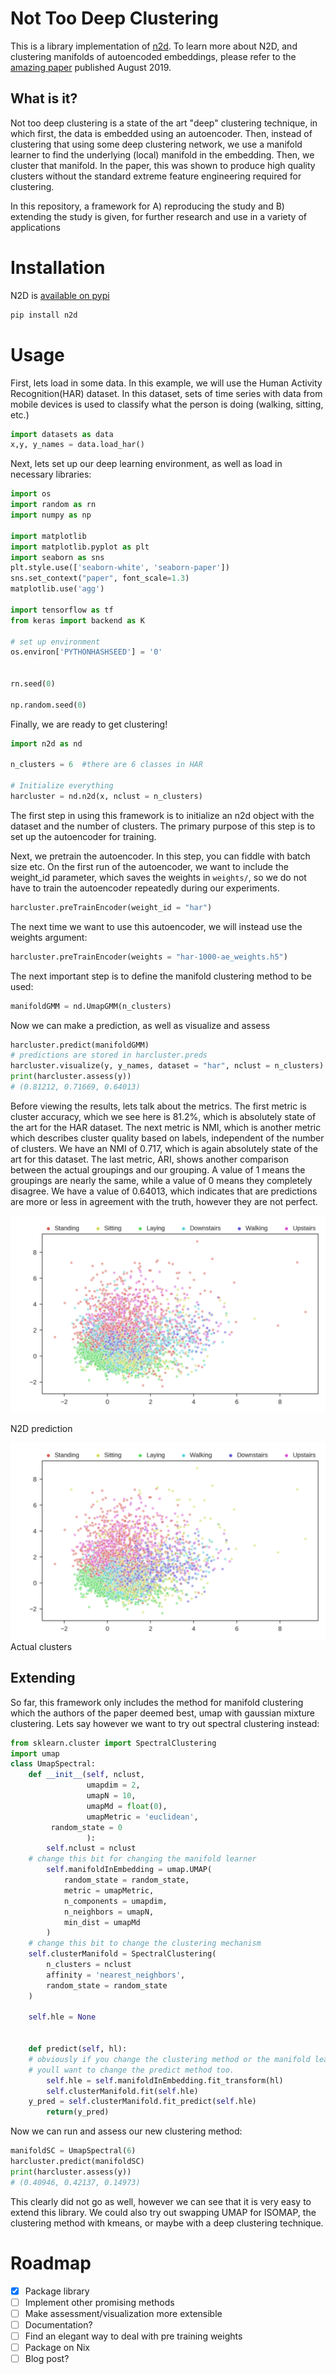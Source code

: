 # Not Too Deep Clustering

This is a library implementation of [n2d](https://github.com/rymc/n2d). To learn more about N2D, and clustering manifolds of autoencoded embeddings, please refer to the [amazing paper](https://arxiv.org/abs/1908.05968) published August 2019.

## What is it?

Not too deep clustering is a state of the art "deep" clustering technique, in which first, the data is embedded using an autoencoder. Then, instead of clustering that using some deep clustering network, we use a manifold learner to find the underlying (local) manifold in the embedding. Then, we cluster that manifold. In the paper, this was shown to produce high quality clusters without the standard extreme feature engineering required for clustering.

In this repository, a framework for A) reproducing the study and B) extending the study is given, for further research and use in a variety of applications

# Installation

N2D is [available on pypi](https://pypi.org/project/n2d/)

```sh
pip install n2d
```

# Usage

First, lets load in some data. In this example, we will use the Human Activity Recognition(HAR) dataset. In this dataset, sets of time series with data from mobile devices is used to classify what the person is doing (walking, sitting, etc.)

```python
import datasets as data
x,y, y_names = data.load_har()
```

Next, lets set up our deep learning environment, as well as load in necessary libraries:

```python
import os
import random as rn
import numpy as np

import matplotlib
import matplotlib.pyplot as plt
import seaborn as sns
plt.style.use(['seaborn-white', 'seaborn-paper'])
sns.set_context("paper", font_scale=1.3)
matplotlib.use('agg')

import tensorflow as tf
from keras import backend as K

# set up environment
os.environ['PYTHONHASHSEED'] = '0'


rn.seed(0)

np.random.seed(0)
```

Finally, we are ready to get clustering!

```python
import n2d as nd

n_clusters = 6  #there are 6 classes in HAR

# Initialize everything
harcluster = nd.n2d(x, nclust = n_clusters)
```

The first step in using this framework is to initialize an n2d object with the dataset and the number of clusters. The primary purpose of this step is to set up the autoencoder for training.

Next, we pretrain the autoencoder. In this step, you can fiddle with batch size etc. On the first run of the autoencoder, we want to include the weight_id parameter, which saves the weights in `weights/`, so we do not have to train the autoencoder repeatedly during our experiments.

```python
harcluster.preTrainEncoder(weight_id = "har")
```

The next time we want to use this autoencoder, we will instead use the weights argument:

```python
harcluster.preTrainEncoder(weights = "har-1000-ae_weights.h5")
```

The next important step is to define the manifold clustering method to be used:

```python
manifoldGMM = nd.UmapGMM(n_clusters)
```

Now we can make a prediction, as well as visualize and assess

```python
harcluster.predict(manifoldGMM)
# predictions are stored in harcluster.preds
harcluster.visualize(y, y_names, dataset = "har", nclust = n_clusters)
print(harcluster.assess(y))
# (0.81212, 0.71669, 0.64013)
```

Before viewing the results, lets talk about the metrics. The first metric is cluster accuracy, which we see here is 81.2%, which is absolutely state of the art for the HAR dataset. The next metric is NMI, which is another metric which describes cluster quality based on labels, independent of the number of clusters. We have an NMI of 0.717, which is again absolutely state of the art for this dataset. The last metric, ARI, shows another comparison between the actual groupings and our grouping. A value of 1 means the groupings are nearly the same, while a value of 0 means they completely disagree. We have a value of 0.64013, which indicates that are predictions are more or less in agreement with the truth, however they are not perfect.

![N2D prediction](examples/viz/har-n2d-predicted.png)

N2D prediction

![](examples/viz/har-n2d.png)
Actual clusters

## Extending

So far, this framework only includes the method for manifold clustering which the authors of the paper deemed best, umap with gaussian mixture clustering. Lets say however we want to try out spectral clustering instead:

```python
from sklearn.cluster import SpectralClustering
import umap
class UmapSpectral:
    def __init__(self, nclust,
                 umapdim = 2,
                 umapN = 10,
                 umapMd = float(0),
                 umapMetric = 'euclidean',
		 random_state = 0
                 ):
        self.nclust = nclust
	# change this bit for changing the manifold learner
        self.manifoldInEmbedding = umap.UMAP(
            random_state = random_state,
            metric = umapMetric,
            n_components = umapdim,
            n_neighbors = umapN,
            min_dist = umapMd
        )
	# change this bit to change the clustering mechanism
	self.clusterManifold = SpectralClustering(
		n_clusters = nclust
		affinity = 'nearest_neighbors',
		random_state = random_state
	)

	self.hle = None


    def predict(self, hl):
    # obviously if you change the clustering method or the manifold learner
    # youll want to change the predict method too.
        self.hle = self.manifoldInEmbedding.fit_transform(hl)
        self.clusterManifold.fit(self.hle)
	y_pred = self.clusterManifold.fit_predict(self.hle)
        return(y_pred)
```

Now we can run and assess our new clustering method:

```python
manifoldSC = UmapSpectral(6)
harcluster.predict(manifoldSC)
print(harcluster.assess(y))
# (0.40946, 0.42137, 0.14973)
```

This clearly did not go as well, however we can see that it is very easy to extend this library. We could also try out swapping UMAP for ISOMAP, the clustering method with kmeans, or maybe with a deep clustering technique. 


# Roadmap

- [x] Package library
- [ ] Implement other promising methods
- [ ] Make assessment/visualization more extensible
- [ ] Documentation?
- [ ] Find an elegant way to deal with pre training weights
- [ ] Package on Nix
- [ ] Blog post?
